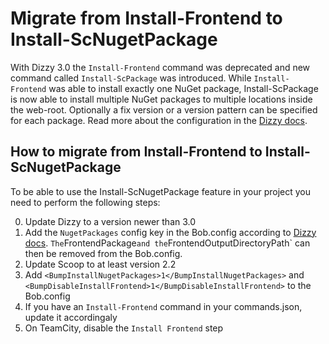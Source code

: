 # Migrate from Install-Frontend to Install-ScNugetPackage

With Dizzy 3.0 the `Install-Frontend` command was deprecated and new command called
`Install-ScPackage` was introduced. While `Install-Frontend` was able to install exactly one 
NuGet package, Install-ScPackage is now able to install multiple NuGet packages 
to multiple locations inside the web-root. Optionally a fix version or a version pattern can be specified for each package.
Read more about the configuration in the [Dizzy docs](README.md).

## How to migrate from Install-Frontend to Install-ScNugetPackage
To be able to use the Install-ScNugetPackage feature in your project you need to perform the following steps: 

0. Update Dizzy to a version newer than 3.0
0. Add the `NugetPackages` config key in the Bob.config according to [Dizzy docs](README.md). `
The `FrontendPackage` and the `FrontendOutputDirectoryPath` can then be removed from the Bob.config.
0. Update Scoop to at least version 2.2 
0. Add `<BumpInstallNugetPackages>1</BumpInstallNugetPackages>` and `<BumpDisableInstallFrontend>1</BumpDisableInstallFrontend>` to the Bob.config
0. If you have an `Install-Frontend` command in your commands.json, update it accordingaly
0. On TeamCity, disable the `Install Frontend` step

